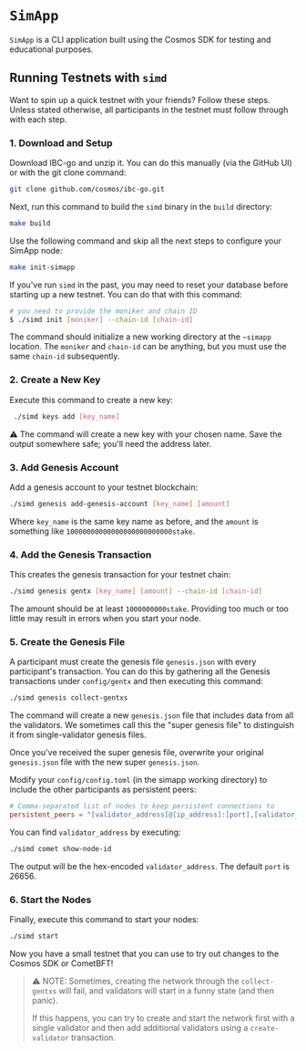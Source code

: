 # `SimApp`

`SimApp` is a CLI application built using the Cosmos SDK for testing and educational purposes.

## Running Testnets with `simd`

Want to spin up a quick testnet with your friends? Follow these steps. Unless stated otherwise, all participants in the testnet must follow through with each step.

### 1. Download and Setup

Download IBC-go and unzip it. You can do this manually (via the GitHub UI) or with the git clone command:

```sh
git clone github.com/cosmos/ibc-go.git
```

Next, run this command to build the `simd` binary in the `build` directory:

```sh
make build
```

Use the following command and skip all the next steps to configure your SimApp node:

```sh
make init-simapp
```

If you've run `simd` in the past, you may need to reset your database before starting up a new testnet. You can do that with this command:

```sh
# you need to provide the moniker and chain ID
$ ./simd init [moniker] --chain-id [chain-id]
```

The command should initialize a new working directory at the `~simapp` location.
The `moniker` and `chain-id` can be anything, but you must use the same `chain-id` subsequently.

### 2. Create a New Key

Execute this command to create a new key:

```sh
 ./simd keys add [key_name]
```

⚠️ The command will create a new key with your chosen name.
Save the output somewhere safe; you'll need the address later.

### 3. Add Genesis Account

Add a genesis account to your testnet blockchain:

```sh
./simd genesis add-genesis-account [key_name] [amount]
```

Where `key_name` is the same key name as before, and the `amount` is something like `10000000000000000000000000stake`.

### 4. Add the Genesis Transaction

This creates the genesis transaction for your testnet chain:

```sh
./simd genesis gentx [key_name] [amount] --chain-id [chain-id]
```

The amount should be at least `1000000000stake`. Providing too much or too little may result in errors when you start your node.

### 5. Create the Genesis File

A participant must create the genesis file `genesis.json` with every participant's transaction.
You can do this by gathering all the Genesis transactions under `config/gentx` and then executing this command:

```sh
./simd genesis collect-gentxs
```

The command will create a new `genesis.json` file that includes data from all the validators. We sometimes call this the "super genesis file" to distinguish it from single-validator genesis files.

Once you've received the super genesis file, overwrite your original `genesis.json` file with the new super `genesis.json`.

Modify your `config/config.toml` (in the simapp working directory) to include the other participants as persistent peers:

```toml
# Comma-separated list of nodes to keep persistent connections to
persistent_peers = "[validator_address]@[ip_address]:[port],[validator_address]@[ip_address]:[port]"
```

You can find `validator_address` by executing:

```sh
./simd comet show-node-id
```

The output will be the hex-encoded `validator_address`. The default `port` is 26656.

### 6. Start the Nodes

Finally, execute this command to start your nodes:

```sh
./simd start
```

Now you have a small testnet that you can use to try out changes to the Cosmos SDK or CometBFT!

> ⚠️ NOTE: Sometimes, creating the network through the `collect-gentxs` will fail, and validators will start in a funny state (and then panic).
>
> If this happens, you can try to create and start the network first with a single validator and then add additional validators using a `create-validator` transaction.
